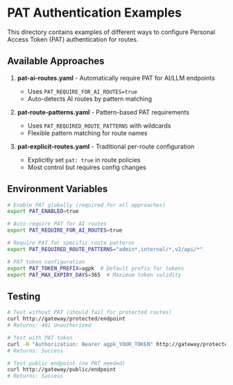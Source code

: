 # PAT Authentication Examples

This directory contains examples of different ways to configure Personal Access Token (PAT) authentication for routes.

## Available Approaches

1. **pat-ai-routes.yaml** - Automatically require PAT for AI/LLM endpoints
   - Uses `PAT_REQUIRE_FOR_AI_ROUTES=true`
   - Auto-detects AI routes by pattern matching

2. **pat-route-patterns.yaml** - Pattern-based PAT requirements
   - Uses `PAT_REQUIRED_ROUTE_PATTERNS` with wildcards
   - Flexible pattern matching for route names

3. **pat-explicit-routes.yaml** - Traditional per-route configuration
   - Explicitly set `pat: true` in route policies
   - Most control but requires config changes

## Environment Variables

```bash
# Enable PAT globally (required for all approaches)
export PAT_ENABLED=true

# Auto-require PAT for AI routes
export PAT_REQUIRE_FOR_AI_ROUTES=true

# Require PAT for specific route patterns
export PAT_REQUIRED_ROUTE_PATTERNS="admin*,internal/*,v2/api/*"

# PAT token configuration
export PAT_TOKEN_PREFIX=agpk  # Default prefix for tokens
export PAT_MAX_EXPIRY_DAYS=365  # Maximum token validity
```

## Testing

```bash
# Test without PAT (should fail for protected routes)
curl http://gateway/protected/endpoint
# Returns: 401 Unauthorized

# Test with PAT token
curl -H "Authorization: Bearer agpk_YOUR_TOKEN" http://gateway/protected/endpoint
# Returns: Success

# Test public endpoint (no PAT needed)
curl http://gateway/public/endpoint
# Returns: Success
```